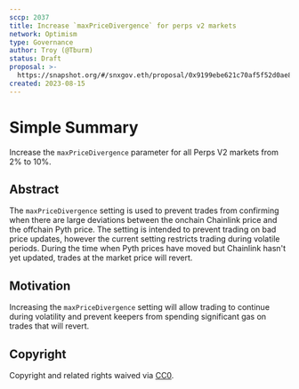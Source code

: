 ```yaml
---
sccp: 2037
title: Increase `maxPriceDivergence` for perps v2 markets
network: Optimism
type: Governance
author: Troy (@Tburm)
status: Draft
proposal: >-
  https://snapshot.org/#/snxgov.eth/proposal/0x9199ebe621c70af5f52d0ae882579a874f5951b482acea9ffbe16e7c430298a4
created: 2023-08-15
---
```


# Simple Summary

Increase the `maxPriceDivergence` parameter for all Perps V2 markets from 2% to 10%.

## Abstract

The `maxPriceDivergence` setting is used to prevent trades from confirming when there are large deviations between the onchain Chainlink price and the offchain Pyth price. The setting is intended to prevent trading on bad price updates, however the current setting restricts trading during volatile periods. During the time when Pyth prices have moved but Chainlink hasn't yet updated, trades at the market price will revert.

## Motivation

Increasing the `maxPriceDivergence` setting will allow trading to continue during volatility and prevent keepers from spending significant gas on trades that will revert.

## Copyright

Copyright and related rights waived via [CC0](https://creativecommons.org/publicdomain/zero/1.0/).
